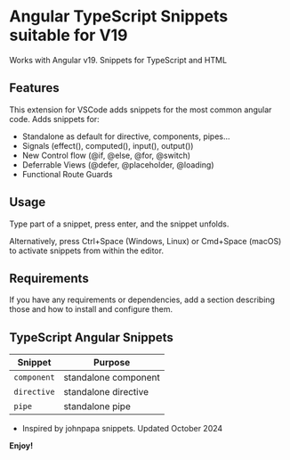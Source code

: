 # Angular TypeScript Snippets suitable for V19

Works with Angular v19. Snippets for TypeScript and HTML

## Features

This extension for VSCode adds snippets for the most common angular code. Adds snippets for:

- Standalone as default for directive, components, pipes...
- Signals (effect(), computed(), input(), output())
- New Control flow (@if, @else, @for, @switch)
- Deferrable Views (@defer, @placeholder, @loading)
- Functional Route Guards

## Usage

Type part of a snippet, press enter, and the snippet unfolds.

Alternatively, press Ctrl+Space (Windows, Linux) or Cmd+Space (macOS) to activate snippets from within the editor.

## Requirements

If you have any requirements or dependencies, add a section describing those and how to install and configure them.

## TypeScript Angular Snippets

| Snippet                      | Purpose                                                              |
|------------------------------|----------------------------------------------------------------------|
| `component`                  | standalone component                                                 |
| `directive`                  | standalone directive                                                 |
| `pipe`                       | standalone pipe                                                      |


- Inspired by johnpapa snippets. Updated October 2024

**Enjoy!**
